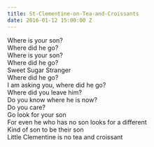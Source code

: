 ```yaml
---
title: St-Clementine-on-Tea-and-Croissants
date: 2016-01-12 15:00:00 Z
---
```


Where is your son?  
Where did he go?  
Where is your son?  
Where did he go?  
Sweet Sugar Stranger  
Where did he go?  
I am asking you, where did he go?  
Where did you leave him?  
Do you know where he is now?  
Do you care?  
Go look for your son  
For even he who has no son looks for a different  
Kind of son to be their son  
Little Clementine is no tea and croissant  